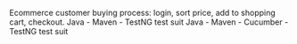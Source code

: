 Ecommerce customer buying process: login, sort price, add to shopping cart, checkout. 
Java - Maven - TestNG test suit
Java - Maven - Cucumber - TestNG test suit
